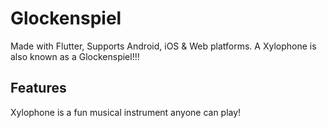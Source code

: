 # Glockenspiel
Made with Flutter, Supports Android, iOS & Web platforms.
A Xylophone is also known as a Glockenspiel!!!

## Features
Xylophone is a fun musical instrument anyone can play!
